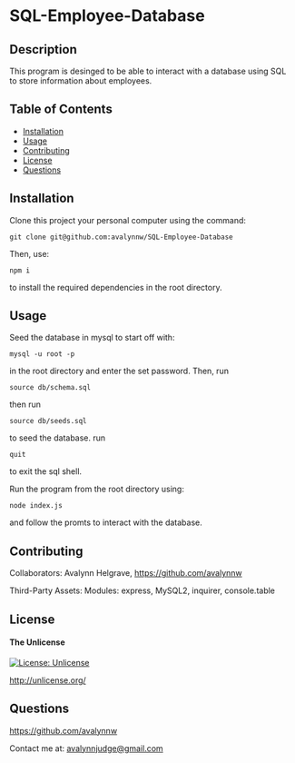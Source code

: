 # SQL-Employee-Database

## Description

This program is desinged to be able to interact with a database using SQL to store information about employees.

## Table of Contents

- [Installation](#installation)
- [Usage](#usage)
- [Contributing](#contributing)
- [License](#license)
- [Questions](#questions)

## Installation

Clone this project your personal computer using the command: 

	git clone git@github.com:avalynnw/SQL-Employee-Database

Then, use: 

	npm i

 to install the required dependencies in the root directory.

## Usage

Seed the database in mysql to start off with: 

    mysql -u root -p

in the root directory and enter the set password. Then, run

    source db/schema.sql
 
then run

    source db/seeds.sql

to seed the database. run 

    quit

to exit the sql shell.

Run the program from the root directory using:

	node index.js

and follow the promts to interact with the database.

## Contributing

Collaborators: Avalynn Helgrave, https://github.com/avalynnw

Third-Party Assets: Modules: express, MySQL2, inquirer, console.table


## License

#### The Unlicense

[![License: Unlicense](https://img.shields.io/badge/license-Unlicense-blue.svg)](http://unlicense.org/)

http://unlicense.org/

## Questions

https://github.com/avalynnw

 Contact me at: avalynnjudge@gmail.com
